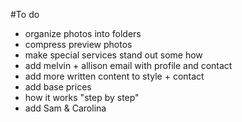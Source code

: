 #To do
- organize photos into folders
- compress preview photos
- make special services stand out some how
- add melvin + allison email with profile and contact
- add more written content to style + contact
- add base prices
- how it works "step by step"
- add Sam & Carolina

